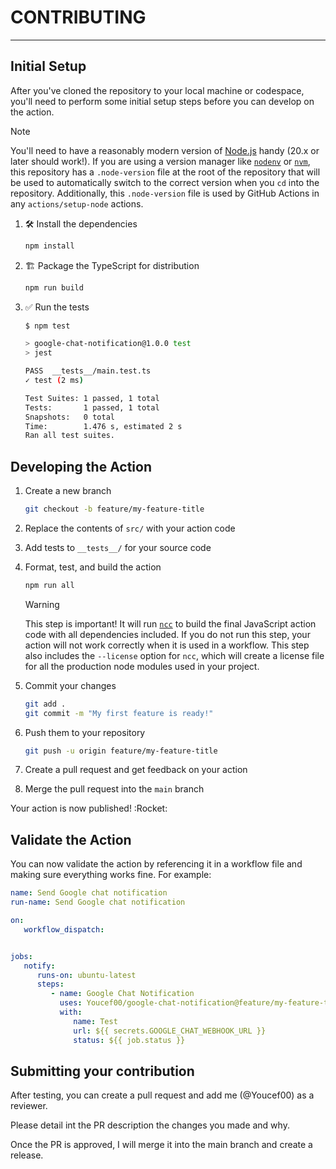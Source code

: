 # CONTRIBUTING

---  

## Initial Setup

After you've cloned the repository to your local machine or codespace, you'll
need to perform some initial setup steps before you can develop on the action.

> [!NOTE]
>
> You'll need to have a reasonably modern version of
> [Node.js](https://nodejs.org) handy (20.x or later should work!). If you are
> using a version manager like [`nodenv`](https://github.com/nodenv/nodenv) or
> [`nvm`](https://github.com/nvm-sh/nvm), this repository has a `.node-version`
> file at the root of the repository that will be used to automatically switch
> to the correct version when you `cd` into the repository. Additionally, this
> `.node-version` file is used by GitHub Actions in any `actions/setup-node`
> actions.

1. :hammer_and_wrench: Install the dependencies

   ```bash
   npm install
   ```

2. :building_construction: Package the TypeScript for distribution

   ```bash
   npm run build
   ```

3. :white_check_mark: Run the tests

   ```bash
   $ npm test

   > google-chat-notification@1.0.0 test
   > jest
   
   PASS  __tests__/main.test.ts
   ✓ test (2 ms)
   
   Test Suites: 1 passed, 1 total
   Tests:       1 passed, 1 total
   Snapshots:   0 total
   Time:        1.476 s, estimated 2 s
   Ran all test suites.
   ```

## Developing the Action

1. Create a new branch

   ```bash
   git checkout -b feature/my-feature-title
   ```

2. Replace the contents of `src/` with your action code
3. Add tests to `__tests__/` for your source code
4. Format, test, and build the action

   ```bash
   npm run all
   ```

   > [!WARNING]
   >
   > This step is important! It will run [`ncc`](https://github.com/vercel/ncc)
   > to build the final JavaScript action code with all dependencies included.
   > If you do not run this step, your action will not work correctly when it is
   > used in a workflow. This step also includes the `--license` option for
   > `ncc`, which will create a license file for all the production node
   > modules used in your project.

5. Commit your changes

   ```bash
   git add .
   git commit -m "My first feature is ready!"
   ```

6. Push them to your repository

   ```bash
   git push -u origin feature/my-feature-title
   ```

7. Create a pull request and get feedback on your action
8. Merge the pull request into the `main` branch

Your action is now published! :Rocket:


## Validate the Action

You can now validate the action by referencing it in a workflow file and making sure everything works fine. For
example:

```yaml
name: Send Google chat notification
run-name: Send Google chat notification

on:
   workflow_dispatch:


jobs:
   notify:
      runs-on: ubuntu-latest
      steps:
         - name: Google Chat Notification
           uses: Youcef00/google-chat-notification@feature/my-feature-title
           with:
              name: Test
              url: ${{ secrets.GOOGLE_CHAT_WEBHOOK_URL }}
              status: ${{ job.status }}
```

## Submitting your contribution

After testing, you can create a pull request and add me (@Youcef00) as a reviewer. 

Please detail int the PR description the changes you made and why.

Once the PR is approved, I will merge it into the main branch and create a release.